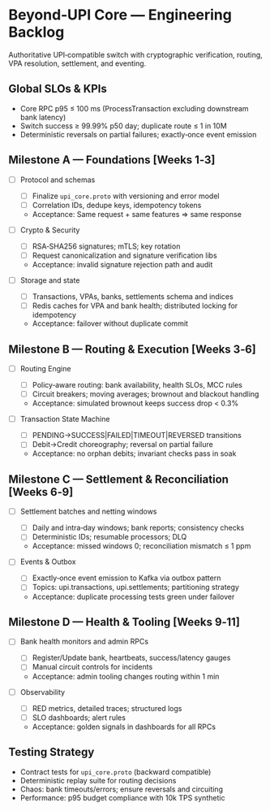 # Beyond‑UPI Core — Engineering Backlog

Authoritative UPI‑compatible switch with cryptographic verification, routing, VPA resolution, settlement, and eventing.

## Global SLOs & KPIs

- Core RPC p95 ≤ 100 ms (ProcessTransaction excluding downstream bank latency)
- Switch success ≥ 99.99% p50 day; duplicate route ≤ 1 in 10M
- Deterministic reversals on partial failures; exactly‑once event emission

## Milestone A — Foundations [Weeks 1‑3]

- [ ] Protocol and schemas
  - [ ] Finalize `upi_core.proto` with versioning and error model
  - [ ] Correlation IDs, dedupe keys, idempotency tokens
  - Acceptance: Same request + same features ⇒ same response

- [ ] Crypto & Security
  - [ ] RSA‑SHA256 signatures; mTLS; key rotation
  - [ ] Request canonicalization and signature verification libs
  - Acceptance: invalid signature rejection path and audit

- [ ] Storage and state
  - [ ] Transactions, VPAs, banks, settlements schema and indices
  - [ ] Redis caches for VPA and bank health; distributed locking for idempotency
  - Acceptance: failover without duplicate commit

## Milestone B — Routing & Execution [Weeks 3‑6]

- [ ] Routing Engine
  - [ ] Policy‑aware routing: bank availability, health SLOs, MCC rules
  - [ ] Circuit breakers; moving averages; brownout and blackout handling
  - Acceptance: simulated brownout keeps success drop < 0.3%

- [ ] Transaction State Machine
  - [ ] PENDING→SUCCESS|FAILED|TIMEOUT|REVERSED transitions
  - [ ] Debit→Credit choreography; reversal on partial failure
  - Acceptance: no orphan debits; invariant checks pass in soak

## Milestone C — Settlement & Reconciliation [Weeks 6‑9]

- [ ] Settlement batches and netting windows
  - [ ] Daily and intra‑day windows; bank reports; consistency checks
  - [ ] Deterministic IDs; resumable processors; DLQ
  - Acceptance: missed windows 0; reconciliation mismatch ≤ 1 ppm

- [ ] Events & Outbox
  - [ ] Exactly‑once event emission to Kafka via outbox pattern
  - [ ] Topics: upi.transactions, upi.settlements; partitioning strategy
  - Acceptance: duplicate processing tests green under failover

## Milestone D — Health & Tooling [Weeks 9‑11]

- [ ] Bank health monitors and admin RPCs
  - [ ] Register/Update bank, heartbeats, success/latency gauges
  - [ ] Manual circuit controls for incidents
  - Acceptance: admin tooling changes routing within 1 min

- [ ] Observability
  - [ ] RED metrics, detailed traces; structured logs
  - [ ] SLO dashboards; alert rules
  - Acceptance: golden signals in dashboards for all RPCs

## Testing Strategy

- Contract tests for `upi_core.proto` (backward compatible)
- Deterministic replay suite for routing decisions
- Chaos: bank timeouts/errors; ensure reversals and circuiting
- Performance: p95 budget compliance with 10k TPS synthetic


